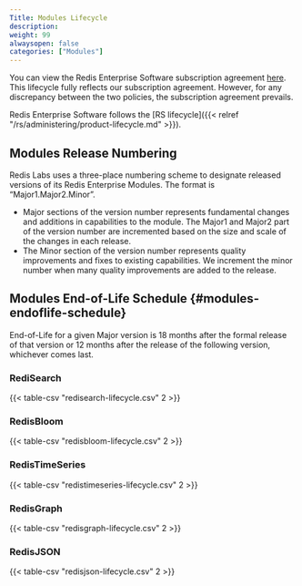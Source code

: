 ```yaml
---
Title: Modules Lifecycle
description:
weight: 99
alwaysopen: false
categories: ["Modules"]
---
```

You can view the Redis Enterprise Software subscription agreement [here](https://redislabs.com/company/terms-of-use#software).
This lifecycle fully reflects our subscription agreement.
However, for any discrepancy between the two policies, the subscription agreement prevails.

Redis Enterprise Software follows the [RS lifecycle]({{< relref "/rs/administering/product-lifecycle.md" >}}).

## Modules Release Numbering

Redis Labs uses a three-place numbering scheme to designate released versions of its Redis Enterprise Modules.
The format is “Major1.Major2.Minor”.

- Major sections of the version number represents fundamental changes and additions in
    capabilities to the module. The Major1 and Major2 part of the
    version number are incremented based on the size and scale of the changes in each
    release.
- The Minor section of the version number represents quality improvements and fixes to
    existing capabilities. We increment the minor number when many quality improvements
    are added to the release.

## Modules End-of-Life Schedule {#modules-endoflife-schedule}

End-of-Life for a given Major version is 18 months after the formal release of
that version or 12 months after the release of the following version, whichever comes last.

### RediSearch

{{< table-csv "redisearch-lifecycle.csv" 2 >}}

### RedisBloom

{{< table-csv "redisbloom-lifecycle.csv" 2 >}}

### RedisTimeSeries

{{< table-csv "redistimeseries-lifecycle.csv" 2 >}}

### RedisGraph

{{< table-csv "redisgraph-lifecycle.csv" 2 >}}

### RedisJSON

{{< table-csv "redisjson-lifecycle.csv" 2 >}}
